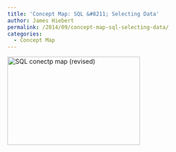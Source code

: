 ```yaml
---
title: 'Concept Map: SQL &#8211; Selecting Data'
author: James Hiebert
permalink: /2014/09/concept-map-sql-selecting-data/
categories:
  - Concept Map
---
```

<p><a href="http://teaching.software-carpentry.org/wp-content/uploads/2014/09/concept_map1.jpg"><a href="http://teaching.software-carpentry.org/wp-content/uploads/2014/09/DSC_0035.jpg"><img class="alignnone size-medium wp-image-8932" alt="SQL conectp map (revised)" src="http://teaching.software-carpentry.org/wp-content/uploads/2014/09/DSC_0035-300x199.jpg" width="300" height="199" /></a></a></p>
